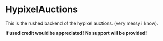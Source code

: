 # HypixelAuctions

This is the rushed backend of the hypixel auctions. (very messy i know).

**If used credit would be appreciated!**
**No support will be provided!**
